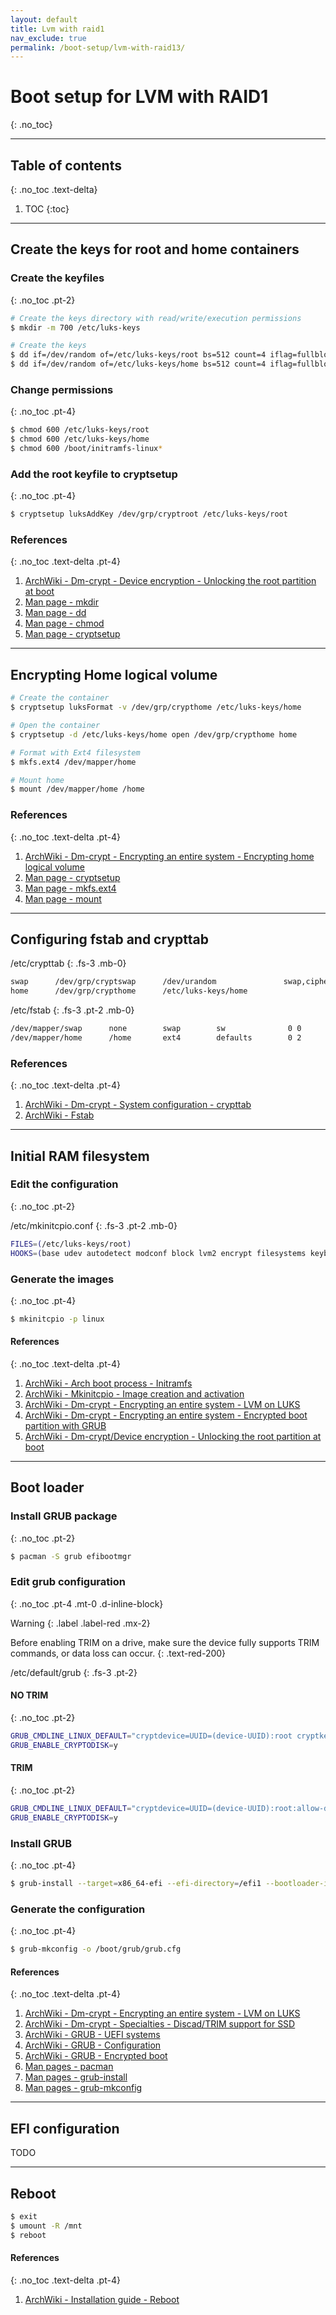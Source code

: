 ```yaml
---
layout: default
title: Lvm with raid1
nav_exclude: true
permalink: /boot-setup/lvm-with-raid13/
---
```


# Boot setup for LVM with RAID1
{: .no_toc}

---

## Table of contents
{: .no_toc .text-delta}

1. TOC
{:toc}

---

## Create the keys for root and home containers

### Create the keyfiles
{: .no_toc .pt-2}

```bash
# Create the keys directory with read/write/execution permissions
$ mkdir -m 700 /etc/luks-keys

# Create the keys
$ dd if=/dev/random of=/etc/luks-keys/root bs=512 count=4 iflag=fullblock
$ dd if=/dev/random of=/etc/luks-keys/home bs=512 count=4 iflag=fullblock
```

### Change permissions
{: .no_toc .pt-4}

```bash
$ chmod 600 /etc/luks-keys/root
$ chmod 600 /etc/luks-keys/home
$ chmod 600 /boot/initramfs-linux*
```

### Add the root keyfile to cryptsetup
{: .no_toc .pt-4}

```bash
$ cryptsetup luksAddKey /dev/grp/cryptroot /etc/luks-keys/root
```

### References
{: .no_toc .text-delta .pt-4}

1. [ArchWiki - Dm-crypt - Device encryption - Unlocking the root partition at boot](https://wiki.archlinux.org/index.php/Dm-crypt/Device_encryption#Unlocking_the_root_partition_at_boot)
1. [Man page - mkdir](https://jlk.fjfi.cvut.cz/arch/manpages/man/core/coreutils/mkdir.1.en)
1. [Man page - dd](https://jlk.fjfi.cvut.cz/arch/manpages/man/core/coreutils/dd.1.en)
1. [Man page - chmod](https://jlk.fjfi.cvut.cz/arch/manpages/man/core/coreutils/chmod.1.en)
1. [Man page - cryptsetup](https://jlk.fjfi.cvut.cz/arch/manpages/man/core/cryptsetup/cryptsetup.8.en)

---

## Encrypting Home logical volume

```bash
# Create the container
$ cryptsetup luksFormat -v /dev/grp/crypthome /etc/luks-keys/home

# Open the container
$ cryptsetup -d /etc/luks-keys/home open /dev/grp/crypthome home

# Format with Ext4 filesystem
$ mkfs.ext4 /dev/mapper/home

# Mount home
$ mount /dev/mapper/home /home
```

### References
{: .no_toc .text-delta .pt-4}

1. [ArchWiki - Dm-crypt - Encrypting an entire system - Encrypting home logical volume](https://wiki.archlinux.org/index.php/Dm-crypt/Encrypting_an_entire_system#Encrypting_logical_volume_/home)
1. [Man page - cryptsetup](https://jlk.fjfi.cvut.cz/arch/manpages/man/core/cryptsetup/cryptsetup.8.en)
1. [Man page - mkfs.ext4](https://jlk.fjfi.cvut.cz/arch/manpages/man/core/e2fsprogs/mkfs.ext4.8.en)
1. [Man page - mount](https://jlk.fjfi.cvut.cz/arch/manpages/man/core/util-linux/mount.8.en)

---

## Configuring fstab and crypttab

/etc/crypttab
{: .fs-3 .mb-0}

```bash
swap      /dev/grp/cryptswap      /dev/urandom	             swap,cipher=aes-xts-plain64,size=256
home      /dev/grp/crypthome      /etc/luks-keys/home
```

/etc/fstab
{: .fs-3 .pt-2 .mb-0}

```bash
/dev/mapper/swap      none        swap        sw              0 0
/dev/mapper/home      /home       ext4        defaults        0 2
```

### References
{: .no_toc .text-delta .pt-4}

1. [ArchWiki - Dm-crypt - System configuration - crypttab](https://wiki.archlinux.org/index.php/Dm-crypt/System_configuration#crypttab)
1. [ArchWiki - Fstab](https://wiki.archlinux.org/index.php/Fstab)

---

## Initial RAM filesystem

### Edit the configuration
{: .no_toc .pt-2}

/etc/mkinitcpio.conf
{: .fs-3 .pt-2 .mb-0}

```bash
FILES=(/etc/luks-keys/root)
HOOKS=(base udev autodetect modconf block lvm2 encrypt filesystems keyboard keymap fsck)
```

### Generate the images
{: .no_toc .pt-4}

```bash
$ mkinitcpio -p linux
```

#### References
{: .no_toc .text-delta .pt-4}

1. [ArchWiki - Arch boot process - Initramfs](https://wiki.archlinux.org/index.php/Arch_boot_process#initramfs)
1. [ArchWiki - Mkinitcpio - Image creation and activation](https://wiki.archlinux.org/index.php/Mkinitcpio#Image_creation_and_activation)
1. [ArchWiki - Dm-crypt - Encrypting an entire system - LVM on LUKS](https://wiki.archlinux.org/index.php/Dm-crypt/Encrypting_an_entire_system#LVM_on_LUKS)
1. [ArchWiki - Dm-crypt - Encrypting an entire system - Encrypted boot partition with GRUB](https://wiki.archlinux.org/index.php/Dm-crypt/Encrypting_an_entire_system#Encrypted_boot_partition_(GRUB))
1. [ArchWiki - Dm-crypt/Device encryption - Unlocking the root partition at boot](https://wiki.archlinux.org/index.php/Dm-crypt/Device_encryption#Unlocking_the_root_partition_at_boot)

---

## Boot loader

### Install GRUB package
{: .no_toc .pt-2}

```bash
$ pacman -S grub efibootmgr
```

### Edit grub configuration
{: .no_toc .pt-4 .mt-0 .d-inline-block}

Warning
{: .label .label-red .mx-2}

Before enabling TRIM on a drive, make sure the device fully supports TRIM commands, or data loss can occur.
{: .text-red-200}

/etc/default/grub
{: .fs-3 .pt-2}

#### NO TRIM
{: .no_toc .pt-2}

```bash
GRUB_CMDLINE_LINUX_DEFAULT="cryptdevice=UUID=(device-UUID):root cryptkey=rootfs:/etc/luks-keys/root root=/dev/mapper/root loglevel=3 quiet"
GRUB_ENABLE_CRYPTODISK=y
```

#### TRIM
{: .no_toc .pt-2}

```bash
GRUB_CMDLINE_LINUX_DEFAULT="cryptdevice=UUID=(device-UUID):root:allow-discards cryptkey=rootfs:/etc/luks-keys/root root=/dev/mapper/root loglevel=3 quiet"
GRUB_ENABLE_CRYPTODISK=y
```

### Install GRUB
{: .no_toc .pt-4}

```bash
$ grub-install --target=x86_64-efi --efi-directory=/efi1 --bootloader-id=GRUB --recheck
```

### Generate the configuration
{: .no_toc .pt-4}

```bash
$ grub-mkconfig -o /boot/grub/grub.cfg
```

#### References
{: .no_toc .text-delta .pt-4}

1. [ArchWiki - Dm-crypt - Encrypting an entire system - LVM on LUKS](https://wiki.archlinux.org/index.php/Dm-crypt/Encrypting_an_entire_system#LVM_on_LUKS)
1. [ArchWiki - Dm-crypt - Specialties - Discad/TRIM support for SSD](https://wiki.archlinux.org/index.php/Dm-crypt/Specialties#Discard/TRIM_support_for_solid_state_drives_(SSD))
1. [ArchWiki - GRUB - UEFI systems](https://wiki.archlinux.org/index.php/GRUB#UEFI_systems)
1. [ArchWiki - GRUB - Configuration](https://wiki.archlinux.org/index.php/GRUB#Configuration)
1. [ArchWiki - GRUB - Encrypted boot](https://wiki.archlinux.org/index.php/GRUB#Encrypted_/boot)
1. [Man pages - pacman](https://jlk.fjfi.cvut.cz/arch/manpages/man/core/pacman/pacman.8.en)
1. [Man pages - grub-install](https://jlk.fjfi.cvut.cz/arch/manpages/man/core/grub/grub-install.8.en)
1. [Man pages - grub-mkconfig](https://jlk.fjfi.cvut.cz/arch/manpages/man/core/grub/grub-mkconfig.8.en)

---

## EFI configuration

TODO

---

## Reboot

```bash
$ exit
$ umount -R /mnt
$ reboot
```

#### References
{: .no_toc .text-delta .pt-4}

1. [ArchWiki - Installation guide - Reboot](https://wiki.archlinux.org/index.php/Installation_guide#Reboot)
